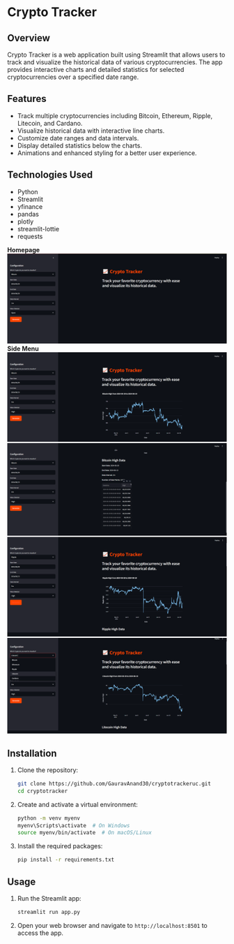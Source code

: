 # Crypto Tracker

## Overview

Crypto Tracker is a web application built using Streamlit that allows users to track and visualize the historical data of various cryptocurrencies. The app provides interactive charts and detailed statistics for selected cryptocurrencies over a specified date range.

## Features

-  Track multiple cryptocurrencies including Bitcoin, Ethereum, Ripple, Litecoin, and Cardano.
-  Visualize historical data with interactive line charts.
-  Customize date ranges and data intervals.
-  Display detailed statistics below the charts.
-  Animations and enhanced styling for a better user experience.

## Technologies Used

- Python
- Streamlit
- yfinance
- pandas
- plotly
- streamlit-lottie
- requests

**Homepage**
![](https://github.com/GauravAnand30/cryptotrakeruc/blob/main/screenshots/Screenshot%202024-06-29%20131043.png)
**Side Menu**
![](https://github.com/GauravAnand30/cryptotrakeruc/blob/main/screenshots/Screenshot%202024-06-29%20131239.png)
![](https://github.com/GauravAnand30/cryptotrakeruc/blob/main/screenshots/Screenshot%202024-06-29%20131322.png)
![](https://github.com/GauravAnand30/cryptotrakeruc/blob/main/screenshots/Screenshot%202024-06-29%20131448.png)
![](https://github.com/GauravAnand30/cryptotrakeruc/blob/main/screenshots/Screenshot%202024-06-29%20131528.png)


## Installation

1. Clone the repository:
    ```bash
    git clone https://github.com/GauravAnand30/cryptotrackeruc.git
    cd cryptotracker
    ```

2. Create and activate a virtual environment:
    ```bash
    python -m venv myenv
    myenv\Scripts\activate  # On Windows
    source myenv/bin/activate  # On macOS/Linux
    ```

3. Install the required packages:
    ```bash
    pip install -r requirements.txt
    ```

## Usage

1. Run the Streamlit app:
    ```bash
    streamlit run app.py
    ```

2. Open your web browser and navigate to `http://localhost:8501` to access the app.
